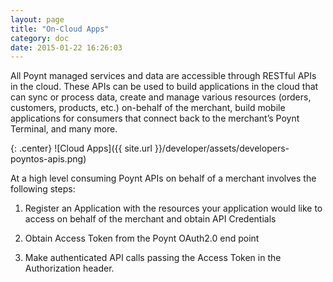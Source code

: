 ```yaml
---
layout: page
title: "On-Cloud Apps"
category: doc
date: 2015-01-22 16:26:03
---
```



All Poynt managed services and data are accessible through RESTful APIs in the cloud. These APIs can be used to build applications in the cloud that can sync or process data, create and manage various resources (orders, customers, products, etc.) on-behalf of the merchant, build mobile applications for consumers that connect back to the merchant’s Poynt Terminal, and many more.

{: .center}
![Cloud Apps]({{ site.url }}/developer/assets/developers-poyntos-apis.png)

At a high level consuming Poynt APIs on behalf of a merchant involves the following steps:

1. Register an Application with the resources your application would like to access on behalf of the merchant and obtain API Credentials

2. Obtain Access Token from the Poynt OAuth2.0 end point

3. Make authenticated API calls passing the Access Token in the Authorization header.
